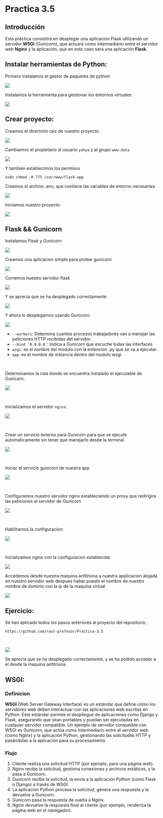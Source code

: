 # Practica 3.5

## Introducción

Esta práctica consistirá en desplegar una aplicación Flask utilizando un servidor **WSGI** (Gunicorn), que actuará como intermediario entre el servidor web **Nginx** y la aplicación, que en este caso será una aplicación **Flask**. 
 

## Instalar herramientas de Python:

Primero instalamos el gestor de paquetes de python

![](assets/01_instalar_gestor_pip.png)

Instalamos la herramienta para gestionar los entornos virtuales 

![](assets/02_pipenv_entornos_virtuales.png)

## Crear proyecto:

Creamos el directorio raiz de nuestro proyecto:

![](assets/03_crear_raiz_app.png)

Cambiamos el propietario al usuario ```yahya``` y al grupo ```www-data```

![](assets/04_cambiar_prop_www-data.png)

Y tambien establecimos los permisos

    sudo chmod -R 775 /var/www/flask-app


Creamos el archivo .env, que contiene las variables de entorno necesarias:

![](assets/05_crear_env_editarlo.png)

Iniciamos nuestro proyecto:

![](assets/06_iniciamos_env.png)

## Flask && Gunicorn

Instalamos Flask y Gunicorn

![](assets/07_instalar_dependencias.png)

Creamos una aplicacion simple para probar gunicorn

![](assets/08_creamos_app_simple.png)

Corremos nuestro servidor flask

![](assets/09_correr_servidor_flask.png)

Y se aprecia que se ha desplegado correctamente:

![](assets/10_desplegada.png)

Y ahora lo desplegamos usando Gunicorn:

![](assets/11_gunicorn.png)

* ```--workers```: Determina cuantos procesos trabajadores van a manejar las peticiones HTTP recibidas del servidor.
* ```--bind '0.0.0.0'```: Indica a Gunicorn que escuche todas las interfaces
* ```wsgi```: es el nombre del modulo con la extencion .py que se va a ejecutar.
* ```app```: es el nombre de instancia dentro del modulo wsgi.

<br>

Determinamos la ruta donde se encuentra instalado el ejecutable de Gunicorn.

![](assets/12_ruta_desdelacual_se_ejecuta.png)

<br>

Inicializamos el servidor ```nginx```:

![](assets/13_inicializar_nginx.png)

<br>

Crear un servicio externo para Gunicorn para que se ejecute automaticamente sin tener que manejarlo desde la terminal

![](assets/14_crear_servicio.png)

<br>

Iniciar el servicio gunicorn de nuestra app

![](assets/15_iniciar_servicio.png)

<br>

Configuramos nuestro servidor nginx estableciendo un proxy que redirigira las peticiones al servidor de Gunicorn

![](assets/16_configurar_nginx.png)

<br>

Habilitamos la configuracion:

![](assets/17_link_simbolico.png)

<br>

Inicializamos nginx con la configuracion establecida

![](assets/18_start_nginx.png)

Accedemos desde nuestra maquina anfitriona a nuestra applicacion alojada en nuestro servidor web despues haber puesto el nombre de nuestro nombre de dominio con la ip de la maquina virtual

![](assets/19_anfitriona.png)

## Ejercicio:

Se han aplicado todos los pasos anteriores al proyecto del repositorio:

    https://github.com/raul-profesor/Practica-3.5

<br>

![](assets/20_ejercicio.png)

Se aprecia que se ha desplegado correctamente, y se ha podido acceder a el desde la maquina anfitriona.

## WSGI:

### Definicion

**WSGI** (Web Server Gateway Interface) es un estándar que define cómo los servidores web deben interactuar con las aplicaciones web escritas en Python. Este estándar permite el despliegue de aplicaciones como Django y Flask, asegurando que sean portables y puedan ser ejecutadas en cualquier servidor compatible. Un ejemplo de servidor compatible con WSGI es Gunicorn, que actúa como intermediario entre el servidor web (como Nginx) y la aplicación Python, gestionando las solicitudes HTTP y pasándolas a la aplicación para su procesamiento.

### Flujo

1. Cliente realiza una solicitud HTTP (por ejemplo, para una página web).
2. Nginx recibe la solicitud, gestiona conexiones y archivos estáticos, y la pasa a Gunicorn.
3. Gunicorn recibe la solicitud, la envía a la aplicación Python (como Flask o Django) a través de WSGI.
4. La aplicación Python procesa la solicitud, genera una respuesta y la devuelve a Gunicorn.
5. Gunicorn pasa la respuesta de vuelta a Nginx.
6. Nginx devuelve la respuesta final al cliente (por ejemplo, renderiza la página web en el navegador).
